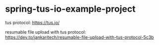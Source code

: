 # spring-tus-io-example-project

tus protocol: https://tus.io/

resumable file upload with tus protocol: https://dev.to/jankaritech/resumable-file-upload-with-tus-protocol-5c3b
